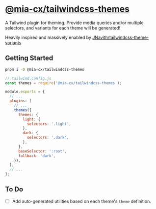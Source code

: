 # [@mia-cx/tailwindcss-themes](https://github.com/mia-cx/tailwindcss-themes)

A Tailwind plugin for theming. Provide media queries and/or multiple selectors, and variants for each theme will be generated!

Heavily inspired and massively enabled by [JNavith/tailwindcss-theme-variants](https://github.com/JNavith/tailwindcss-theme-variants) 

## Getting Started

```sh
pnpm i -D @mia-cx/tailwindcss-themes
```

```js
// tailwind.config.js
const themes = require('@mia-cx/tailwindcss-themes');

module.exports = {
  // ...
  plugins: [
    // ...
    themes({
      themes: {
        light: {
          selectors: '.light',
        },
        dark: {
          selectors: '.dark',
        },
      },
      baseSelector: ':root',
      fallback: 'dark',
    }),
  ],
  // ...
};
```

## To Do

- [ ] Add auto-generated utilities based on each theme's `theme` definition.
